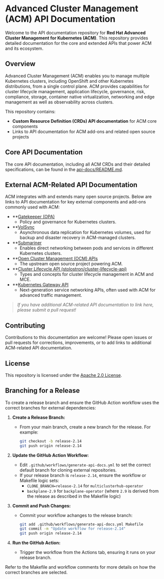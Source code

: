 # Advanced Cluster Management (ACM) API Documentation

Welcome to the API documentation repository for **Red Hat Advanced Cluster Management for Kubernetes (ACM)**. This repository provides detailed documentation for the core and extended APIs that power ACM and its ecosystem.

## Overview

Advanced Cluster Management (ACM) enables you to manage multiple Kubernetes clusters, including OpenShift and other Kubernetes distributions, from a single control plane. ACM provides capabilities for cluster lifecycle management, application lifecycle, governance, risk, compliance, storage, container native virtualization, networking and edge management as well as observability across clusters.

This repository contains:
- **Custom Resource Definition (CRDs) API documentation** for ACM core components
- Links to API documentation for ACM add-ons and related open source projects

## Core API Documentation

The core API documentation, including all ACM CRDs and their detailed specifications, can be found in the [api-docs/README.md](./api-docs/README.md).

## External ACM-Related API Documentation

ACM integrates with and extends many open source projects. Below are links to API documentation for key external components and add-ons commonly used with ACM:

- **[Gatekeeper (OPA)](https://open-policy-agent.github.io/gatekeeper/website/docs/)
  - Policy and governance for Kubernetes clusters.
- **[VolSync](https://backube.github.io/volsync/)
  - Asynchronous data replication for Kubernetes volumes, used for backup and disaster recovery in ACM-managed clusters.
- **[Submariner](https://submariner.io/docs/)
  - Enables direct networking between pods and services in different Kubernetes clusters.
- **[Open Cluster Management (OCM) APIs](https://open-cluster-management.io/docs/concepts/architecture/)
  - The upstream open source project powering ACM.
- **[Cluster Lifecycle API (stolostron/cluster-lifecycle-api)](https://github.com/stolostron/cluster-lifecycle-api)
  - Types and concepts for cluster lifecycle management in ACM and MCE.
- **[Kubernetes Gateway API](https://gateway-api.sigs.k8s.io/)
  - Next-generation service networking APIs, often used with ACM for advanced traffic management.

> _If you have additional ACM-related API documentation to link here, please submit a pull request!_

## Contributing

Contributions to this documentation are welcome! Please open issues or pull requests for corrections, improvements, or to add links to additional ACM-related API documentation.

## License

This repository is licensed under the [Apache 2.0 License](./LICENSE).

## Branching for a Release

To create a release branch and ensure the GitHub Action workflow uses the correct branches for external dependencies:

1. **Create a Release Branch:**
   - From your main branch, create a new branch for the release. For example:
     ```sh
     git checkout -b release-2.14
     git push origin release-2.14
     ```

2. **Update the GitHub Action Workflow:**
   - Edit `.github/workflows/generate-api-docs.yml` to set the correct default branch for cloning external repositories.
   - If your release branch is `release-2.14`, ensure the workflow or Makefile logic sets:
     - `CLONE_BRANCH=release-2.14` for `multiclusterhub-operator`
     - `backplane-2.9` for `backplane-operator` (where `2.9` is derived from the release as described in the Makefile logic)

3. **Commit and Push Changes:**
   - Commit your workflow achanges to the release branch:
     ```sh
     git add .github/workflows/generate-api-docs.yml Makefile
     git commit -m "Update workflow for release-2.14"
     git push origin release-2.14
     ```

4. **Run the GitHub Action:**
   - Trigger the workflow from the Actions tab, ensuring it runs on your release branch.

Refer to the Makefile and workflow comments for more details on how the correct branches are selected.
